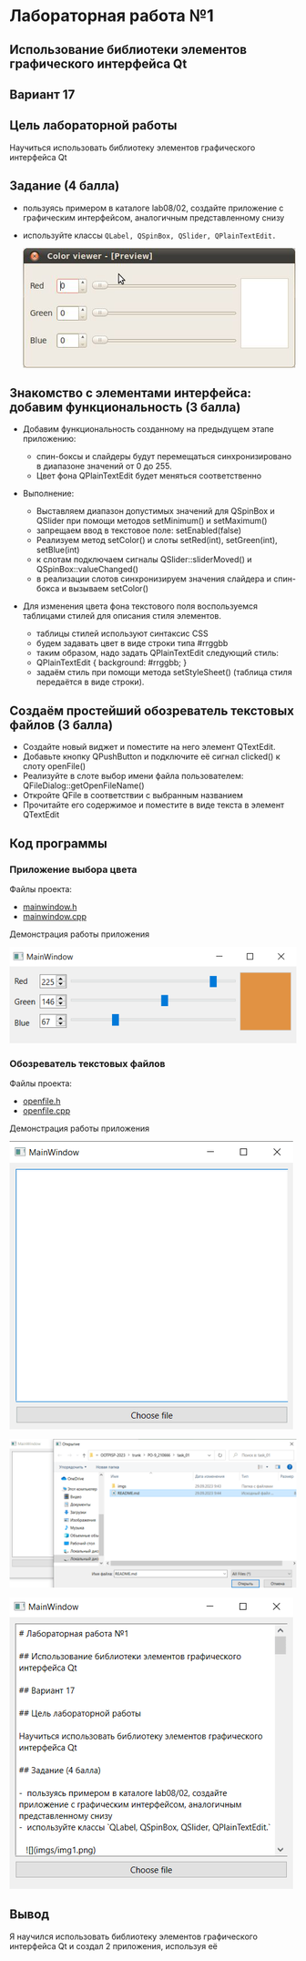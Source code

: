 # Лабораторная работа №1

## Использование библиотеки элементов графического интерфейса Qt

## Вариант 17

## Цель лабораторной работы

Научиться использовать библиотеку элементов графического интерфейса Qt

## Задание (4 балла)

-  пользуясь примером в каталоге lab08/02, создайте приложение с графическим интерфейсом, аналогичным представленному снизу
-  используйте классы `QLabel, QSpinBox, QSlider, QPlainTextEdit.`

   ![](images/img1.png)

## Знакомство с элементами интерфейса: добавим функциональность (3 балла)

-  Добавим функциональность созданному на предыдущем этапе приложению:

   -  спин-боксы и слайдеры будут перемещаться синхронизировано в диапазоне значений от 0 до 255.
   -  Цвет фона QPlainTextEdit будет меняться соответственно

-  Выполнение:

   -  Выставляем диапазон допустимых значений для QSpinBox и QSlider при помощи методов setMinimum() и setMaximum()
   -  запрещаем ввод в текстовое поле: setEnabled(false)
   -  Реализуем метод setColor() и слоты setRed(int), setGreen(int), setBlue(int)
   -  к слотам подключаем сигналы QSlider::sliderMoved() и QSpinBox::valueChanged()
   -  в реализации слотов синхронизируем значения слайдера и спин-бокса и вызываем setColor()

-  Для изменения цвета фона текстового поля воспользуемся таблицами стилей для описания стиля элементов.
   -  таблицы стилей используют синтаксис CSS
   -  будем задавать цвет в виде строки типа #rrggbb
   -  таким образом, надо задать QPlainTextEdit следующий стиль:
   -  QPlainTextEdit { background: #rrggbb; }
   -  задаём стиль при помощи метода setStyleSheet() (таблица стиля передаётся в виде строки).

## Создаём простейший обозреватель текстовых файлов (3 балла)

-  Создайте новый виджет и поместите на него элемент QTextEdit.
-  Добавьте кнопку QPushButton и подключите её сигнал clicked() к слоту openFile()
-  Реализуйте в слоте выбор имени файла пользователем: QFileDialog::getOpenFileName()
-  Откройте QFile в соответствии с выбранным названием
-  Прочитайте его содержимое и поместите в виде текста в элемент QTextEdit

## Код программы

### Приложение выбора цвета

Файлы проекта:

-  [mainwindow.h](./src/mainwindow.h)
-  [mainwindow.cpp](./src/mainwindow.cpp)

Демонстрация работы приложения

![](images/img2.png)

### Обозреватель текстовых файлов

Файлы проекта:

-  [openfile.h](./src/openfile.h)
-  [openfile.cpp](./src/openfile.cpp)

Демонстрация работы приложения

![](images/img3.png)

![](images/img4.png)

![](images/img5.png)

## Вывод

Я научился использовать библиотеку элементов графического интерфейса Qt и создал 2 приложения, используя её
